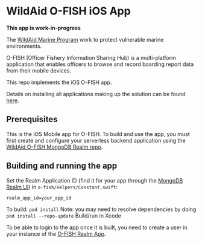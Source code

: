 #  WildAid O-FISH iOS App

**This app is work-in-progress**

The [WildAid Marine Program](https://marine.wildaid.org/) work to protect vulnerable marine environments.

O-FISH (Officer Fishery Information Sharing Hub) is a multi-platform application that enables officers to browse and record boarding report data from their mobile devices.

This repo implements the iOS O-FISH app.

Details on installing all applications making up the solution can be found [here](http://wildaid.github.io/).

## Prerequisites

This is the iOS Mobile app for O-FISH. To build and use the app, you must first create and configure your serverless backend application using the [WildAid O-FISH MongoDB Realm repo](https://github.com/WildAid/o-fish-realm).

## Building and running the app

Set the Realm Application ID (find it for your app through the [MongoDB Realm UI](https://realm.mongodb.com)) in `o-fish/Helpers/Constant.swift`:

```
realm_app_id=your_app_id
```

To build:
`pod install`
Note: you may need to resolve dependencies by doing `pod install --repo-update`
Build/run in Xcode

To be able to login to the app once it is built, you need to create a user in your instance of the [O-FISH Realm App](https://github.com/WildAid/o-fish-realm).

